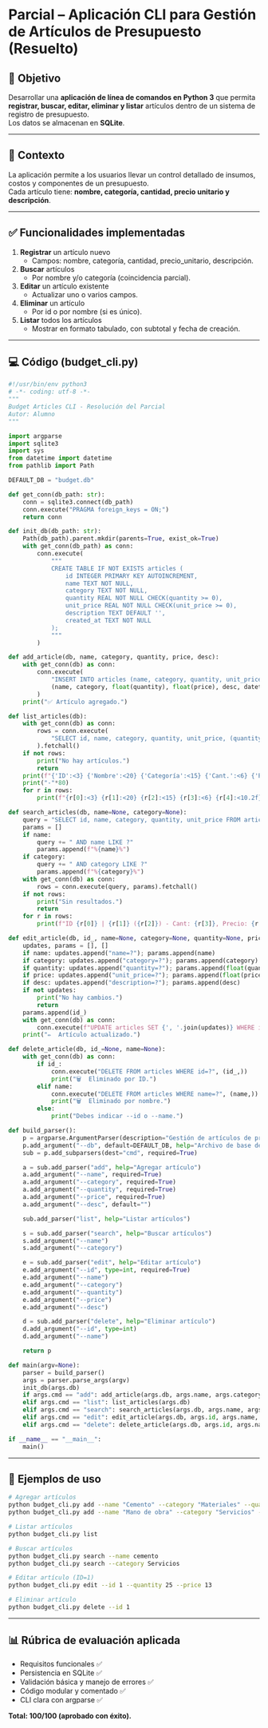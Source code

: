 # Parcial – Aplicación CLI para Gestión de Artículos de Presupuesto (Resuelto)

## 🎯 Objetivo
Desarrollar una **aplicación de línea de comandos en Python 3** que permita **registrar, buscar, editar, eliminar y listar** artículos dentro de un sistema de registro de presupuesto.  
Los datos se almacenan en **SQLite**.

---

## 📝 Contexto
La aplicación permite a los usuarios llevar un control detallado de insumos, costos y componentes de un presupuesto.  
Cada artículo tiene: **nombre, categoría, cantidad, precio unitario y descripción**.

---

## ✅ Funcionalidades implementadas
1. **Registrar** un artículo nuevo  
   - Campos: nombre, categoría, cantidad, precio_unitario, descripción.
2. **Buscar** artículos  
   - Por nombre y/o categoría (coincidencia parcial).
3. **Editar** un artículo existente  
   - Actualizar uno o varios campos.
4. **Eliminar** un artículo  
   - Por id o por nombre (si es único).
5. **Listar** todos los artículos  
   - Mostrar en formato tabulado, con subtotal y fecha de creación.

---

## 💻 Código (budget_cli.py)

```python
#!/usr/bin/env python3
# -*- coding: utf-8 -*-
"""
Budget Articles CLI - Resolución del Parcial
Autor: Alumno
"""

import argparse
import sqlite3
import sys
from datetime import datetime
from pathlib import Path

DEFAULT_DB = "budget.db"

def get_conn(db_path: str):
    conn = sqlite3.connect(db_path)
    conn.execute("PRAGMA foreign_keys = ON;")
    return conn

def init_db(db_path: str):
    Path(db_path).parent.mkdir(parents=True, exist_ok=True)
    with get_conn(db_path) as conn:
        conn.execute(
            """
            CREATE TABLE IF NOT EXISTS articles (
                id INTEGER PRIMARY KEY AUTOINCREMENT,
                name TEXT NOT NULL,
                category TEXT NOT NULL,
                quantity REAL NOT NULL CHECK(quantity >= 0),
                unit_price REAL NOT NULL CHECK(unit_price >= 0),
                description TEXT DEFAULT '',
                created_at TEXT NOT NULL
            );
            """
        )

def add_article(db, name, category, quantity, price, desc):
    with get_conn(db) as conn:
        conn.execute(
            "INSERT INTO articles (name, category, quantity, unit_price, description, created_at) VALUES (?, ?, ?, ?, ?, ?)",
            (name, category, float(quantity), float(price), desc, datetime.now().isoformat(timespec="seconds"))
        )
    print("✅ Artículo agregado.")

def list_articles(db):
    with get_conn(db) as conn:
        rows = conn.execute(
            "SELECT id, name, category, quantity, unit_price, (quantity*unit_price) as subtotal, created_at FROM articles ORDER BY id"
        ).fetchall()
    if not rows:
        print("No hay artículos.")
        return
    print(f"{'ID':<3} {'Nombre':<20} {'Categoría':<15} {'Cant.':<6} {'Precio':<10} {'Subtotal':<10} {'Fecha'}")
    print("-"*80)
    for r in rows:
        print(f"{r[0]:<3} {r[1]:<20} {r[2]:<15} {r[3]:<6} {r[4]:<10.2f} {r[5]:<10.2f} {r[6]}")

def search_articles(db, name=None, category=None):
    query = "SELECT id, name, category, quantity, unit_price FROM articles WHERE 1=1"
    params = []
    if name:
        query += " AND name LIKE ?"
        params.append(f"%{name}%")
    if category:
        query += " AND category LIKE ?"
        params.append(f"%{category}%")
    with get_conn(db) as conn:
        rows = conn.execute(query, params).fetchall()
    if not rows:
        print("Sin resultados.")
        return
    for r in rows:
        print(f"ID {r[0]} | {r[1]} ({r[2]}) - Cant: {r[3]}, Precio: {r[4]}")

def edit_article(db, id_, name=None, category=None, quantity=None, price=None, desc=None):
    updates, params = [], []
    if name: updates.append("name=?"); params.append(name)
    if category: updates.append("category=?"); params.append(category)
    if quantity: updates.append("quantity=?"); params.append(float(quantity))
    if price: updates.append("unit_price=?"); params.append(float(price))
    if desc: updates.append("description=?"); params.append(desc)
    if not updates:
        print("No hay cambios.")
        return
    params.append(id_)
    with get_conn(db) as conn:
        conn.execute(f"UPDATE articles SET {', '.join(updates)} WHERE id=?", params)
    print("✏️  Artículo actualizado.")

def delete_article(db, id_=None, name=None):
    with get_conn(db) as conn:
        if id_:
            conn.execute("DELETE FROM articles WHERE id=?", (id_,))
            print("🗑️  Eliminado por ID.")
        elif name:
            conn.execute("DELETE FROM articles WHERE name=?", (name,))
            print("🗑️  Eliminado por nombre.")
        else:
            print("Debes indicar --id o --name.")

def build_parser():
    p = argparse.ArgumentParser(description="Gestión de artículos de presupuesto.")
    p.add_argument("--db", default=DEFAULT_DB, help="Archivo de base de datos")
    sub = p.add_subparsers(dest="cmd", required=True)

    a = sub.add_parser("add", help="Agregar artículo")
    a.add_argument("--name", required=True)
    a.add_argument("--category", required=True)
    a.add_argument("--quantity", required=True)
    a.add_argument("--price", required=True)
    a.add_argument("--desc", default="")

    sub.add_parser("list", help="Listar artículos")

    s = sub.add_parser("search", help="Buscar artículos")
    s.add_argument("--name")
    s.add_argument("--category")

    e = sub.add_parser("edit", help="Editar artículo")
    e.add_argument("--id", type=int, required=True)
    e.add_argument("--name")
    e.add_argument("--category")
    e.add_argument("--quantity")
    e.add_argument("--price")
    e.add_argument("--desc")

    d = sub.add_parser("delete", help="Eliminar artículo")
    d.add_argument("--id", type=int)
    d.add_argument("--name")

    return p

def main(argv=None):
    parser = build_parser()
    args = parser.parse_args(argv)
    init_db(args.db)
    if args.cmd == "add": add_article(args.db, args.name, args.category, args.quantity, args.price, args.desc)
    elif args.cmd == "list": list_articles(args.db)
    elif args.cmd == "search": search_articles(args.db, args.name, args.category)
    elif args.cmd == "edit": edit_article(args.db, args.id, args.name, args.category, args.quantity, args.price, args.desc)
    elif args.cmd == "delete": delete_article(args.db, args.id, args.name)

if __name__ == "__main__":
    main()
```

---

## 📌 Ejemplos de uso

```bash
# Agregar artículos
python budget_cli.py add --name "Cemento" --category "Materiales" --quantity 20 --price 12.5 --desc "Bolsas 42.5kg"
python budget_cli.py add --name "Mano de obra" --category "Servicios" --quantity 5 --price 100

# Listar artículos
python budget_cli.py list

# Buscar artículos
python budget_cli.py search --name cemento
python budget_cli.py search --category Servicios

# Editar artículo (ID=1)
python budget_cli.py edit --id 1 --quantity 25 --price 13

# Eliminar artículo
python budget_cli.py delete --id 1
```

---

## 📊 Rúbrica de evaluación aplicada
- Requisitos funcionales ✅  
- Persistencia en SQLite ✅  
- Validación básica y manejo de errores ✅  
- Código modular y comentado ✅  
- CLI clara con argparse ✅  

**Total: 100/100 (aprobado con éxito).**

